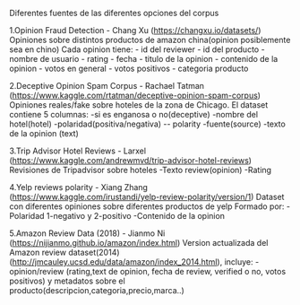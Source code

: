
Diferentes fuentes de las diferentes opciones del corpus

1.Opinion Fraud Detection - Chang Xu (https://changxu.io/datasets/)
Opiniones sobre distintos productos de amazon china(opinion posiblemente sea en chino)
Cada opinion tiene:
    - id del reviewer
    - id del producto
    - nombre de usuario
    - rating
    - fecha
    - titulo de la opinion
    - contenido de la opinion
    - votos en general
    - votos positivos
    - categoria producto

2.Deceptive Opinion Spam Corpus - Rachael Tatman (https://www.kaggle.com/rtatman/deceptive-opinion-spam-corpus)
Opiniones reales/fake sobre hoteles de la zona de Chicago.
    El dataset contiene 5 columnas:
        -si es enganosa o no(deceptive)
        -nombre del hotel(hotel)
        -polaridad(positiva/negativa) -- polarity
        -fuente(source)
        -texto de la opinion (text)

3.Trip Advisor Hotel Reviews - Larxel (https://www.kaggle.com/andrewmvd/trip-advisor-hotel-reviews)
Revisiones de Tripadvisor sobre hoteles
    -Texto review(opinion)
    -Rating

4.Yelp reviews polarity - Xiang Zhang (https://www.kaggle.com/irustandi/yelp-review-polarity/version/1)
Dataset con diferentes opiniones sobre diferentes productos de yelp
Formado por:
    -Polaridad 1-negativo y 2-positivo
    -Contenido de la opinion

5.Amazon Review Data (2018) - Jianmo Ni (https://nijianmo.github.io/amazon/index.html)
Version actualizada del Amazon review dataset(2014) (http://jmcauley.ucsd.edu/data/amazon/index_2014.html), incluye: 
-opinion/review (rating,text de opinion, fecha de review, verified o no, votos positivos) y metadatos sobre el producto(descripcion,categoria,precio,marca..)


